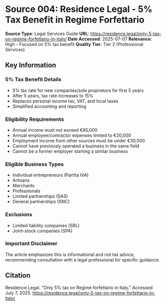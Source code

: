 # Source 004: Residence Legal - 5% Tax Benefit in Regime Forfettario

**Source Type**: Legal Services Guide
**URL**: https://residence.legal/only-5-tax-on-regime-forfettario-in-italy/
**Date Accessed**: 2025-07-07
**Relevance**: High - Focused on 5% tax benefit
**Quality Tier**: Tier 2 (Professional Services)

## Key Information

### 5% Tax Benefit Details
- 5% tax rate for new companies/sole proprietors for first 5 years
- After 5 years, tax rate increases to 15%
- Replaces personal income tax, VAT, and local taxes
- Simplified accounting and reporting

### Eligibility Requirements
- Annual income must not exceed €85,000
- Annual employee/contractor expenses limited to €20,000
- Employment income from other sources must be under €30,000
- Cannot have previously operated a business in the same field
- Cannot be a former employer starting a similar business

### Eligible Business Types
- Individual entrepreneurs (Partita IVA)
- Artisans
- Merchants
- Professionals
- Limited partnerships (SAS)
- General partnerships (SNC)

### Exclusions
- Limited liability companies (SRL)
- Joint-stock companies (SPA)

### Important Disclaimer
The article emphasizes this is informational and not tax advice, recommending consultation with a legal professional for specific guidance.

## Citation
Residence Legal. "Only 5% tax on Regime forfettario in Italy." Accessed July 7, 2025. https://residence.legal/only-5-tax-on-regime-forfettario-in-italy/